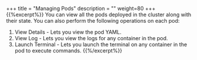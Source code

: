 +++
title = "Managing Pods"
description = ""
weight=80
+++
{{%excerpt%}}
You can view all the pods deployed in the cluster along with their
state. You can also perform the following operations on each pod:

 1.  View Details - Lets you view the pod YAML.
 2.  View Log - Lets you view the logs for any container in the pod.
 3.  Launch Terminal - Lets you launch the terminal on any container in the pod to execute commands.
{{%/excerpt%}}
